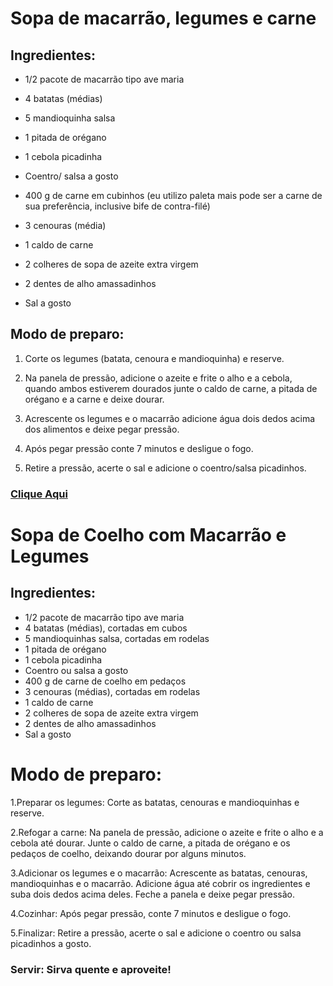 # Sopa de macarrão, legumes e carne

## Ingredientes:

- 1/2 pacote de macarrão tipo ave maria

- 4 batatas (médias)
- 5 mandioquinha salsa
- 1 pitada de orégano
- 1 cebola picadinha
- Coentro/ salsa a gosto
- 400 g de carne em cubinhos (eu utilizo paleta mais pode ser a carne de sua preferência, inclusive bife de contra-filé)
- 3 cenouras (média)
- 1 caldo de carne
- 2 colheres de sopa de azeite extra virgem
- 2 dentes de alho amassadinhos
- Sal a gosto

## Modo de preparo:

1. Corte os legumes (batata, cenoura e mandioquinha) e reserve.

2. Na panela de pressão, adicione o azeite e frite o alho e a cebola, quando ambos estiverem dourados junte o caldo de carne, a pitada de orégano e a carne e deixe dourar.
3. Acrescente os legumes e o macarrão adicione água dois dedos acima dos alimentos e deixe pegar pressão.
4. Após pegar pressão conte 7 minutos e desligue o fogo.
5. Retire a pressão, acerte o sal e adicione o coentro/salsa picadinhos.
 

 ### [**Clique Aqui**](https://www.tudogostoso.com.br/receita/138157-sopa-de-macarrao-legumes-e-carne.html)

# Sopa de Coelho com Macarrão e Legumes

## Ingredientes:

- 1/2 pacote de macarrão tipo ave maria
- 4 batatas (médias), cortadas em cubos
- 5 mandioquinhas salsa, cortadas em rodelas
- 1 pitada de orégano
- 1 cebola picadinha
- Coentro ou salsa a gosto
- 400 g de carne de coelho em pedaços
- 3 cenouras (médias), cortadas em rodelas
- 1 caldo de carne
- 2 colheres de sopa de azeite extra virgem
- 2 dentes de alho amassadinhos
- Sal a gosto

# Modo de preparo:
1.Preparar os legumes: Corte as batatas, cenouras e mandioquinhas e reserve.

2.Refogar a carne: Na panela de pressão, adicione o azeite e frite o alho e a cebola até dourar. Junte o caldo de carne, a pitada de orégano e os pedaços de coelho, deixando dourar por alguns minutos.

3.Adicionar os legumes e o macarrão: Acrescente as batatas, cenouras, mandioquinhas e o macarrão. Adicione água até cobrir os ingredientes e suba dois dedos acima deles. Feche a panela e deixe pegar pressão.

4.Cozinhar: Após pegar pressão, conte 7 minutos e desligue o fogo.

5.Finalizar: Retire a pressão, acerte o sal e adicione o coentro ou salsa picadinhos a gosto.

### Servir: Sirva quente e aproveite!